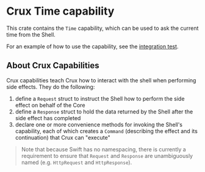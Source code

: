 # Crux Time capability

This crate contains the `Time` capability, which can be used to ask the current time from the Shell.

For an example of how to use the capability, see the [integration test](./tests/platform_test.rs).

## About Crux Capabilities

Crux capabilities teach Crux how to interact with the shell when performing side effects. They do the following:

1. define a `Request` struct to instruct the Shell how to perform the side effect on behalf of the Core
1. define a `Response` struct to hold the data returned by the Shell after the side effect has completed
1. declare one or more convenience methods for invoking the Shell's capability, each of which creates a `Command` (describing the effect and its continuation) that Crux can "execute"

> Note that because Swift has no namespacing, there is currently a requirement to ensure that `Request` and `Response` are unambiguously named (e.g. `HttpRequest` and `HttpResponse`).
